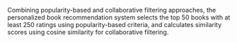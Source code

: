 Combining popularity-based and collaborative filtering approaches, the personalized book recommendation system selects the top 50 books with at least 250 ratings using popularity-based criteria, 
and calculates similarity scores using cosine similarity for collaborative filtering.
